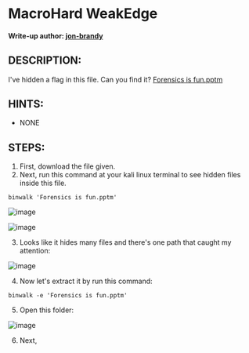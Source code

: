 # MacroHard WeakEdge
#### Write-up author: [jon-brandy](https://github.com/jon-brandy)
## DESCRIPTION:
I've hidden a flag in this file. 
Can you find it? [Forensics is fun.pptm](https://github.com/jon-brandy/CTF-WRITE-UP/blob/052c839f7cc979a15bc0992c5761785ca3eb89ed/Asset/MacroHard%20WeakEdge/Forensics%20is%20fun.pptm)
## HINTS:
- NONE
## STEPS:
1. First, download the file given.
2. Next, run this command at your kali linux terminal to see hidden files inside this file.

```
binwalk 'Forensics is fun.pptm'
```

![image](https://user-images.githubusercontent.com/70703371/178912081-9a1efdc6-7536-4889-a6bf-287701be3853.png)

![image](https://user-images.githubusercontent.com/70703371/178912251-05055c8d-395a-4274-a4d0-c18c101be00b.png)

3. Looks like it hides many files and there's one path that caught my attention:

![image](https://user-images.githubusercontent.com/70703371/179130007-56583da0-02a1-4d70-9314-1f4ec8c11aa5.png)

4. Now let's extract it by run this command:

```
binwalk -e 'Forensics is fun.pptm'
```

5. Open this folder:

![image](https://user-images.githubusercontent.com/70703371/179130109-193c7fb8-dc4c-4db3-8b1e-5e85ef6af491.png)

6. Next, 
